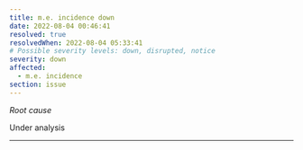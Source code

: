 ```yaml
---
title: m.e. incidence down
date: 2022-08-04 00:46:41
resolved: true
resolvedWhen: 2022-08-04 05:33:41
# Possible severity levels: down, disrupted, notice
severity: down
affected:
  - m.e. incidence
section: issue
---
```


*Root cause*

Under analysis

---


